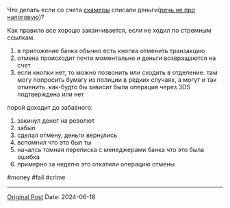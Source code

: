Что делать если со счета [скамеры](1024.md) списали деньги([речь не про налоговую](721.md))?

Как правило все хорошо заканчивается, если не ходил по стремным ссылкам. 
1. в приложение банка обычно есть кнопка отменить транзакцию
2. отмена происходит почти моментально и деньги возвращаются на счет
3. если кнопки нет, то можно позвонить или сходить в отделение. там могу попросить бумагу из полиции в редких случаях, а могут и так отменить. как-будто бы зависит была операция через 3DS подтверждена или нет

порой доходит до забавного:
1. закинул денег на револют
2. забыл
3. сделал отмену, деньги вернулись
4. вспомнил что это был ты
5. началсь томная переписка с менеджерами банка что это была ошибка
6. примерно за неделю это откатили операцию отмены

#money #fail #crime

---
[Original Post](https://t.me/lev2tarragona/2326)
Date: 2024-06-18
